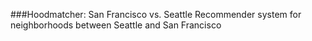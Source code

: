 ###Hoodmatcher: San Francisco vs. Seattle
Recommender system for neighborhoods between Seattle and San Francisco
